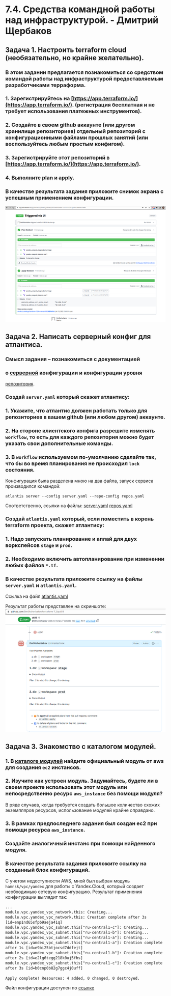 # 7.4. Средства командной работы над инфраструктурой. - Дмитрий Щербаков

## Задача 1. Настроить terraform cloud (необязательно, но крайне желательно).
### В этом задании предлагается познакомиться со средством командой работы над инфраструктурой предоставляемым разработчиками терраформа. 

### 1. Зарегистрируйтесь на [https://app.terraform.io/](https://app.terraform.io/). (регистрация бесплатная и не требует использования платежных инструментов).
### 2. Создайте в своем github аккаунте (или другом хранилище репозиториев) отдельный репозиторий с конфигурационными файлами прошлых занятий (или воспользуйтесь любым простым конфигом).
### 3. Зарегистрируйте этот репозиторий в [https://app.terraform.io/](https://app.terraform.io/).
### 4. Выполните plan и apply. 
### В качестве результата задания приложите снимок экрана с успешным применением конфигурации.
![](./terraform_cloud.png)

## Задача 2. Написать серверный конфиг для атлантиса. 

### Смысл задания – познакомиться с документацией 
### о [серверной](https://www.runatlantis.io/docs/server-side-repo-config.html) конфигурации и конфигурации уровня 
 [репозитория](https://www.runatlantis.io/docs/repo-level-atlantis-yaml.html).

### Создай `server.yaml` который скажет атлантису:
### 1. Укажите, что атлантис должен работать только для репозиториев в вашем github (или любом другом) аккаунте.
### 2. На стороне клиентского конфига разрешите изменять `workflow`, то есть для каждого репозитория можно будет указать свои дополнительные команды. 
### 3. В `workflow` используемом по-умолчанию сделайте так, что бы во время планирования не происходил `lock` состояния.
Конфигурация была разделена мною на два файла, запуск сервиса производился командой:
```commandline
atlantis server --config server.yaml --repo-config repos.yaml
```
Соответственно, ссылки на файлы:
[server.yaml](atlantis/server.yaml)
[repos.yaml](atlantis/repos.yaml)

### Создай `atlantis.yaml` который, если поместить в корень terraform проекта, скажет атлантису:
### 1. Надо запускать планирование и аплай для двух воркспейсов `stage` и `prod`.
### 2. Необходимо включить автопланирование при изменении любых файлов `*.tf`.
### В качестве результата приложите ссылку на файлы `server.yaml` и `atlantis.yaml`.
Ссылка на файл [atlantis.yaml](atlantis.yaml)

Результат работы представлен на скриншоте:
![](atlantis.png)

## Задача 3. Знакомство с каталогом модулей. 

### 1. В [каталоге модулей](https://registry.terraform.io/browse/modules) найдите официальный модуль от aws для создания `ec2` инстансов. 
### 2. Изучите как устроен модуль. Задумайтесь, будете ли в своем проекте использовать этот модуль или непосредственно ресурс `aws_instance` без помощи модуля?
В ряде случаев, когда требуется создать большое количество схожих экземпляров ресурсов, использование модулей крайне оправдано.
### 3. В рамках предпоследнего задания был создан ec2 при помощи ресурса `aws_instance`. 
### Создайте аналогичный инстанс при помощи найденного модуля.   

### В качестве результата задания приложите ссылку на созданный блок конфигураций. 
С учетом недоступности AWS, мной был выбран модуль `hamnsk/vpc/yandex` для работы с Yandex.Cloud, который создает необходимыю сетевую конфигурацию.
Результат применения конфигурации выглядит так:
```commandline
...
module.vpc.yandex_vpc_network.this: Creating...
module.vpc.yandex_vpc_network.this: Creation complete after 3s [id=enp1nd65sfpb9aeja41q]
module.vpc.yandex_vpc_subnet.this["ru-central1-c"]: Creating...
module.vpc.yandex_vpc_subnet.this["ru-central1-b"]: Creating...
module.vpc.yandex_vpc_subnet.this["ru-central1-a"]: Creating...
module.vpc.yandex_vpc_subnet.this["ru-central1-a"]: Creation complete after 1s [id=e9bi25btjocsd7ddfejt]
module.vpc.yandex_vpc_subnet.this["ru-central1-b"]: Creation complete after 2s [id=e2lg6tegg218k0uj5fhs]
module.vpc.yandex_vpc_subnet.this["ru-central1-c"]: Creation complete after 3s [id=b0cnp0b82g7ggc4j0uff]

Apply complete! Resources: 4 added, 0 changed, 0 destroyed.
```
Файл конфигурации доступен по [ссылке](main.tf)